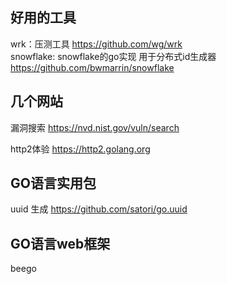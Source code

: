 ## 好用的工具
wrk：压测工具 https://github.com/wg/wrk  
snowflake: snowflake的go实现 用于分布式id生成器 https://github.com/bwmarrin/snowflake






## 几个网站

漏洞搜索 https://nvd.nist.gov/vuln/search  

http2体验  https://http2.golang.org  



## GO语言实用包
uuid 生成 https://github.com/satori/go.uuid  

## GO语言web框架
beego
